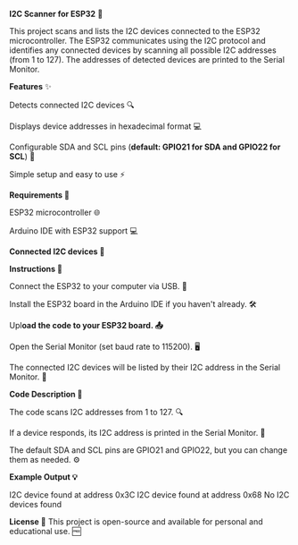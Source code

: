 **I2C Scanner for ESP32** 📡

This project scans and lists the I2C devices connected to the ESP32 microcontroller. The ESP32 communicates using the I2C protocol and identifies any connected devices by scanning all possible I2C addresses (from 1 to 127). The addresses of detected devices are printed to the Serial Monitor.

**Features** ✨

Detects connected I2C devices 🔍

Displays device addresses in hexadecimal format 💻

Configurable SDA and SCL pins (**default: GPIO21 for SDA and GPIO22 for SCL**) 🔌

Simple setup and easy to use ⚡

**Requirements 📝**

ESP32 microcontroller 🌐

Arduino IDE with ESP32 support 💻

**Connected I2C devices 🔗**

**Instructions 🚀**

Connect the ESP32 to your computer via USB. 🔌

Install the ESP32 board in the Arduino IDE if you haven't already. 🛠️

Upl**oad the code to your ESP32 board. 📤**

Open the Serial Monitor (set baud rate to 115200). 🖥️

The connected I2C devices will be listed by their I2C address in the Serial Monitor. 📜

**Code Description 📝**

The code scans I2C addresses from 1 to 127. 🔍

If a device responds, its I2C address is printed in the Serial Monitor. 💬

The default SDA and SCL pins are GPIO21 and GPIO22, but you can change them as needed. ⚙️

**Example Output 💡**

I2C device found at address 0x3C
I2C device found at address 0x68
No I2C devices found

**License 📜**
This project is open-source and available for personal and educational use. 🆓
